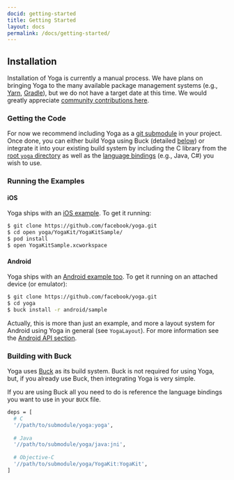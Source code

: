 ```yaml
---
docid: getting-started
title: Getting Started
layout: docs
permalink: /docs/getting-started/
---
```


## Installation

Installation of Yoga is currently a manual process. We have plans on bringing Yoga to the many available package management systems (e.g., [Yarn](https://yarnpkg.com/), [Gradle](https://gradle.org/)), but we do not have a target date at this time. We would greatly appreciate [community contributions here](https://github.com/facebook/yoga/pulls).

### Getting the Code

For now we recommend including Yoga as a [git submodule](https://git-scm.com/docs/git-submodule) in your project. Once done, you can either build Yoga using Buck (detailed [below](#building-with-buck)) or integrate it into your existing build system by including the C library from the [root `yoga` directory](https://github.com/facebook/yoga/tree/master/yoga) as well as the [language bindings](https://github.com/facebook/yoga) (e.g., Java, C#) you wish to use.

### Running the Examples

#### iOS

Yoga ships with an [iOS example](https://github.com/facebook/yoga/tree/master/YogaKit/YogaKitSample). To get it running:

```sh
$ git clone https://github.com/facebook/yoga.git
$ cd open yoga/YogaKit/YogaKitSample/
$ pod install
$ open YogaKitSample.xcworkspace
```

#### Android

Yoga ships with an [Android example too](https://github.com/facebook/yoga/tree/master/android/sample). To get it running on an attached device (or emulator):

```sh
$ git clone https://github.com/facebook/yoga.git
$ cd yoga
$ buck install -r android/sample
```

Actually, this is more than just an example, and more a layout system for Android using Yoga in general (see `YogaLayout`).  For more information see the [Android API section](/yoga/docs/api/android).

### Building with Buck

Yoga uses [Buck](https://buckbuild.com/) as its build system. Buck is not required for using Yoga, but, if you already use Buck, then integrating Yoga is very simple.

If you are using Buck all you need to do is reference the language bindings you want to use in your `BUCK` file.

```sh
deps = [
  # C
  '//path/to/submodule/yoga:yoga',
  
  # Java
  '//path/to/submodule/yoga/java:jni',
  
  # Objective-C
  '//path/to/submodule/yoga/YogaKit:YogaKit',
]
```
